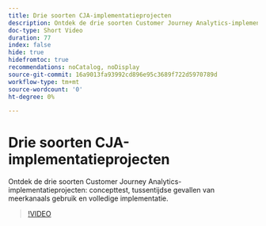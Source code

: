 ```yaml
---
title: Drie soorten CJA-implementatieprojecten
description: Ontdek de drie soorten Customer Journey Analytics-implementatieprojecten, concepttest, interimprocedures voor meerkanaals gebruik en volledige implementatie.
doc-type: Short Video
duration: 77
index: false
hide: true
hidefromtoc: true
recommendations: noCatalog, noDisplay
source-git-commit: 16a9013fa93992cd896e95c3689f722d5970789d
workflow-type: tm+mt
source-wordcount: '0'
ht-degree: 0%

---
```



# Drie soorten CJA-implementatieprojecten

Ontdek de drie soorten Customer Journey Analytics-implementatieprojecten: concepttest, tussentijdse gevallen van meerkanaals gebruik en volledige implementatie.

<!-- 62_S113_3442460_77_three-types-of-cja-implementation-projects -->
>[!VIDEO](https://video.tv.adobe.com/v/3458341/?learn=on&enablevpops=true)
